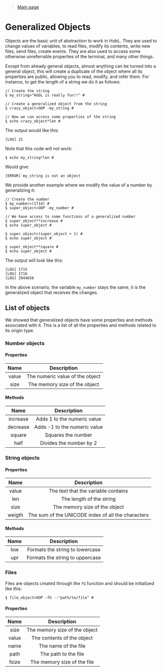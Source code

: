 > [Main page](README.md)

# Generalized Objects

Objects are the basic unit of abstraction to work in HobL. They are used to change values of variables, to read files, modify its contents, write new files, send files, create events. They are also used to access some otherwise unreferrable properties of the terminal, and many other things.

Except from already general objects, almost anything can be turned into a general object, this will create a duplicate of the object where all its properties are public, allowing you to read, modify, and refer them. For instance, to get the length of a string we do it as follows:
```
// Create the string
§ my_string>"HobL is really fun!!" #

// Create a generalized object from the string
§ crazy_object>OOP -my_string #

// Now we can access some properties of the string
§ echo crazy_object*len #
```
The output would like this:
```
[LOG] 21
```
Note that this code will not work:
```
§ echo my_string*len #
```
Would give:
```
[ERROR] my_string is not an object
```
We provide another example where we modify the value of a number by generalizing it:
```
// Create the number
§ my_number>(1714) #
§ super_object>OOP -my_number #

// We have access to some functions of a generalized number
§ super_object**increase #
§ echo super_object #

§ super_object>(super_object + 1) #
§ echo super_object #

§ super_object**square #
§ echo super_object #
```
The output will look like this:
```
[LOG] 1715
[LOG] 1716
[LOG] 2944656
```
In the above scenario, the variable `my_number` stays the same, it is the generalized object that receives the changes.

## List of objects
We showed that generalized objects have some properties and methods associated with it. This is a list of all the properties and methods related to its origin type.

### Number objects
#### Properties
|Name|Description|
|:---:|:--------:|
|value|The numeric value of the object|
|size| The memory size of the object|
#### Methods
|Name|Description|
|:--:|:---------:|
|increase| Adds 1 to the numeric value|
|decrease| Adds -1 to the numeric value|
|square| Squares the number|
|half| Divides the number by 2|

### String objects
#### Properties
|Name|Description|
|:--:|:---------:|
|value| The text that the variable contains|
|len| The length of the string|
|size| The memory size of the object|
|weigth| The sum of the UNICODE index of all the characters|
#### Methods
|Name|Description|
|:--:|:---------:|
|low| Formats the string to lowercase|
|upr| Formats the string to uppercase|

### Files
Files are objects created through the `fG` function and should be initialized like this:
```
§ file_object>OOP -fG --"path/to/file" #
```
#### Properties
|Name|Description|
|:---:|:--------:|
|size| The memory size of the object|
|value| The contents of the object|
|name| The name of the file|
|path| The path to the file|
|fsize| The memory size of the file|